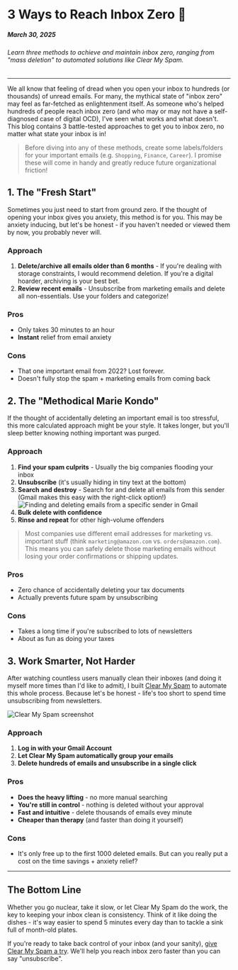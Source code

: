 <!--
tags: Email
-->

# 3 Ways to Reach Inbox Zero 🧹

##### March 30, 2025

###### Learn three methods to achieve and maintain inbox zero, ranging from "mass deletion" to automated solutions like Clear My Spam.

---

We all know that feeling of dread when you open your inbox to hundreds (or thousands) of unread emails. For many, the mythical state of "inbox zero" may feel as far-fetched as enlightenment itself. As someone who's helped hundreds of people reach inbox zero (and who may or may not have a self-diagnosed case of digital OCD), I've seen what works and what doesn't. This blog contains 3 battle-tested approaches to get you to inbox zero, no matter what state your inbox is in!

> Before diving into any of these methods, create some labels/folders for your important emails (e.g. `Shopping`, `Finance`, `Career`). I promise these will come in handy and greatly reduce future organizational friction!

## 1. The "Fresh Start"

Sometimes you just need to start from ground zero. If the thought of opening your inbox gives you anxiety, this method is for you. This may be anxiety inducing, but let's be honest - if you haven't needed or viewed them by now, you probably never will.

### Approach

1. **Delete/archive all emails older than 6 months** - If you're dealing with storage constraints, I would recommend deletion. If you're a digital hoarder, archiving is your best bet.
2. **Review recent emails** - Unsubscribe from marketing emails and delete all non-essentials. Use your folders and categorize!

### Pros

- Only takes 30 minutes to an hour
- **Instant** relief from email anxiety

### Cons

- That one important email from 2022? Lost forever.
- Doesn't fully stop the spam + marketing emails from coming back

## 2. The "Methodical Marie Kondo"

If the thought of accidentally deleting an important email is too stressful, this more calculated approach might be your style. It takes longer, but you'll sleep better knowing nothing important was purged.

### Approach

1. **Find your spam culprits** - Usually the big companies flooding your inbox
2. **Unsubscribe** (it's usually hiding in tiny text at the bottom)
3. **Search and destroy** - Search for and delete all emails from this sender (Gmail makes this easy with the right-click option!)
   ![Finding and deleting emails from a specific sender in Gmail](find-emails.png "Gmail makes this easy if you right-click on the email.")
4. **Bulk delete with confidence**
5. **Rinse and repeat** for other high-volume offenders

> Most companies use different email addresses for marketing vs. important stuff (think `marketing@amazon.com` vs. `orders@amazon.com`). This means you can safely delete those marketing emails without losing your order confirmations or shipping updates.

### Pros

- Zero chance of accidentally deleting your tax documents
- Actually prevents future spam by unsubscribing

### Cons

- Takes a long time if you're subscribed to lots of newsletters
- About as fun as doing your taxes

## 3. Work Smarter, Not Harder

After watching countless users manually clean their inboxes (and doing it myself more times than I'd like to admit), I built [Clear My Spam](https://clearmyspam.com) to automate this whole process. Because let's be honest - life's too short to spend time unsubscribing from newsletters.

![Clear My Spam screenshot](desktop-mockup.png "Clear My Spam UI")

### Approach

1. **Log in with your Gmail Account**
2. **Let Clear My Spam automatically group your emails**
3. **Delete hundreds of emails and unsubscribe in a single click**

### Pros

- **Does the heavy lifting** - no more manual searching
- **You're still in control** - nothing is deleted without your approval
- **Fast and intuitive** - delete thousands of emails evey minute
- **Cheaper than therapy** (and faster than doing it yourself)

### Cons

- It's only free up to the first 1000 deleted emails. But can you really put a cost on the time savings + anxiety relief?

---

## The Bottom Line

Whether you go nuclear, take it slow, or let Clear My Spam do the work, the key to keeping your inbox clean is consistency. Think of it like doing the dishes - it's way easier to spend 5 minutes every day than to tackle a sink full of month-old plates.

If you're ready to take back control of your inbox (and your sanity), [give Clear My Spam a try](https://clearmyspam.com). We'll help you reach inbox zero faster than you can say "unsubscribe".
